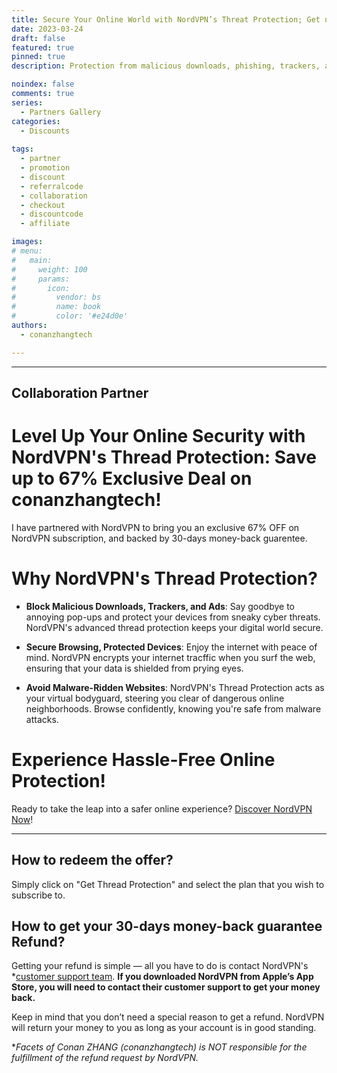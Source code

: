 ```yaml
---
title: Secure Your Online World with NordVPN’s Threat Protection; Get up to 67% off here and 30-day money-back guarantee by NordVPN.
date: 2023-03-24
draft: false
featured: true
pinned: true
description: Protection from malicious downloads, phishing, trackers, and ads; Safer devices and faster, smoother browsing in an instant. Threat Protection is the best tool to prevent malicious downloads and block trackers, ads, and fake websites. Simply download, log in, and browse in confidence knowing that Threat Protection will help you keep phishing, ransomware attacks, and other dangers at bay. | conanzhangtech X NordVPN

noindex: false
comments: true
series:
  - Partners Gallery
categories:
  - Discounts
  
tags:
  - partner
  - promotion
  - discount
  - referralcode
  - collaboration
  - checkout
  - discountcode
  - affiliate

images:
# menu:
#   main:
#     weight: 100
#     params:
#       icon:
#         vendor: bs
#         name: book
#         color: '#e24d0e'
authors:
  - conanzhangtech

---
```

---

## Collaboration Partner

# Level Up Your Online Security with NordVPN's Thread Protection: Save up to 67% Exclusive Deal on conanzhangtech!

I have partnered with NordVPN to bring you an exclusive 67% OFF on NordVPN subscription, and backed by 30-days money-back guarentee.

# Why NordVPN's Thread Protection?

- **Block Malicious Downloads, Trackers, and Ads**: Say goodbye to annoying pop-ups and protect your devices from sneaky cyber threats. NordVPN's advanced thread protection keeps your digital world secure.

- **Secure Browsing, Protected Devices**: Enjoy the internet with peace of mind. NordVPN encrypts your internet tracffic when you surf the web, ensuring that your data is shielded from prying eyes.

- **Avoid Malware-Ridden Websites**: NordVPN's Thread Protection acts as your virtual bodyguard, steering you clear of dangerous online neighborhoods. Browse confidently, knowing you're safe from malware attacks.

# Experience Hassle-Free Online Protection!

Ready to take the leap into a safer online experience? [Discover NordVPN Now](https://go.nordvpn.net/aff_c?offer_id=725&aff_id=100533&url_id=22219&source=https://www.conanzhang.tech/partners/0124002-nordvpn.com)!

---

## How to redeem the offer?

Simply click on "Get Thread Protection" and select the plan that you wish to subscribe to.

## How to get your 30-days money-back guarantee Refund?

Getting your refund is simple — all you have to do is contact NordVPN's *[customer support team](https://support.nordvpn.com/FAQ/1087246372/How-can-I-reach-NordVPN-customer-support.htm). **If you downloaded NordVPN from Apple’s App Store, you will need to contact their customer support to get your money back.**

Keep in mind that you don’t need a special reason to get a refund. NordVPN will return your money to you as long as your account is in good standing.

**Facets of Conan ZHANG (conanzhangtech) is NOT responsible for the fulfillment of the refund request by NordVPN.*